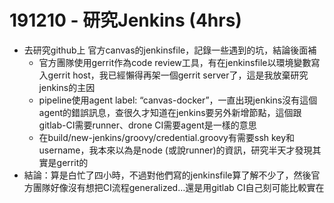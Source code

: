 # 191210 - 研究Jenkins (4hrs)

- 去研究github上 官方canvas的jenkinsfile，記錄一些遇到的坑，結論後面補
    - 官方團隊使用gerrit作為code review工具，有在jenkinsfile以環境變數寫入gerrit host，我已經懶得再架一個gerrit server了，這是我放棄研究jenkins的主因
    - pipeline使用agent label: “canvas-docker”，一直出現jenkins沒有這個agent的錯誤訊息，查很久才知道在jenkins要另外新增節點，這個跟gitlab-CI需要runner、drone CI需要agent是一樣的意思
    - 在build/new-jenkins/groovy/credential.groovy有需要ssh key和username，我本來以為是node (或說runner)的資訊，研究半天才發現其實是gerrit的
- 結論：算是白忙了四小時，不過對他們寫的jenkinsfile算了解不少了，然後官方團隊好像沒有想把CI流程generalized…還是用gitlab CI自己刻可能比較實在

